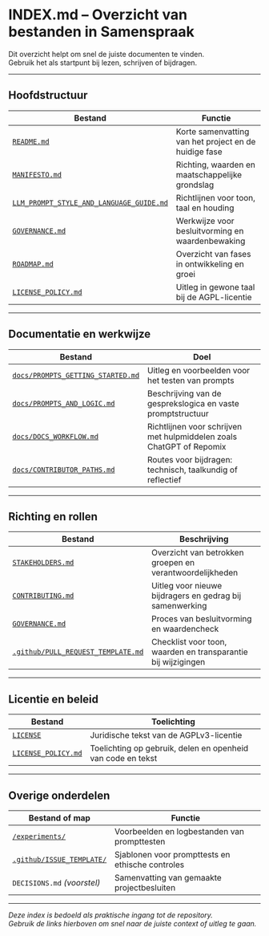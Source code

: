 # INDEX.md – Overzicht van bestanden in Samenspraak

Dit overzicht helpt om snel de juiste documenten te vinden.  
Gebruik het als startpunt bij lezen, schrijven of bijdragen.

---

## Hoofdstructuur

| Bestand | Functie |
|----------|---------|
| [`README.md`](README.md) | Korte samenvatting van het project en de huidige fase |
| [`MANIFESTO.md`](MANIFESTO.md) | Richting, waarden en maatschappelijke grondslag |
| [`LLM_PROMPT_STYLE_AND_LANGUAGE_GUIDE.md`](LLM_PROMPT_STYLE_AND_LANGUAGE_GUIDE.md) | Richtlijnen voor toon, taal en houding |
| [`GOVERNANCE.md`](GOVERNANCE.md) | Werkwijze voor besluitvorming en waardenbewaking |
| [`ROADMAP.md`](ROADMAP.md) | Overzicht van fases in ontwikkeling en groei |
| [`LICENSE_POLICY.md`](LICENSE_POLICY.md) | Uitleg in gewone taal bij de AGPL-licentie |

---

## Documentatie en werkwijze

| Bestand | Doel |
|----------|------|
| [`docs/PROMPTS_GETTING_STARTED.md`](docs/PROMPTS_GETTING_STARTED.md) | Uitleg en voorbeelden voor het testen van prompts |
| [`docs/PROMPTS_AND_LOGIC.md`](docs/PROMPTS_AND_LOGIC.md) | Beschrijving van de gesprekslogica en vaste promptstructuur |
| [`docs/DOCS_WORKFLOW.md`](docs/DOCS_WORKFLOW.md) | Richtlijnen voor schrijven met hulpmiddelen zoals ChatGPT of Repomix |
| [`docs/CONTRIBUTOR_PATHS.md`](docs/CONTRIBUTOR_PATHS.md) | Routes voor bijdragen: technisch, taalkundig of reflectief |

---

## Richting en rollen

| Bestand | Beschrijving |
|----------|--------------|
| [`STAKEHOLDERS.md`](STAKEHOLDERS.md) | Overzicht van betrokken groepen en verantwoordelijkheden |
| [`CONTRIBUTING.md`](CONTRIBUTING.md) | Uitleg voor nieuwe bijdragers en gedrag bij samenwerking |
| [`GOVERNANCE.md`](GOVERNANCE.md) | Proces van besluitvorming en waardencheck |
| [`.github/PULL_REQUEST_TEMPLATE.md`](.github/PULL_REQUEST_TEMPLATE.md) | Checklist voor toon, waarden en transparantie bij wijzigingen |

---

## Licentie en beleid

| Bestand | Toelichting |
|----------|-------------|
| [`LICENSE`](LICENSE) | Juridische tekst van de AGPLv3-licentie |
| [`LICENSE_POLICY.md`](LICENSE_POLICY.md) | Toelichting op gebruik, delen en openheid van code en tekst |

---

## Overige onderdelen

| Bestand of map | Functie |
|-----------------|---------|
| [`/experiments/`](experiments/) | Voorbeelden en logbestanden van prompttesten |
| [`.github/ISSUE_TEMPLATE/`](.github/ISSUE_TEMPLATE/) | Sjablonen voor prompttests en ethische controles |
| `DECISIONS.md` *(voorstel)* | Samenvatting van gemaakte projectbesluiten |

---

*Deze index is bedoeld als praktische ingang tot de repository.  
Gebruik de links hierboven om snel naar de juiste context of uitleg te gaan.*
